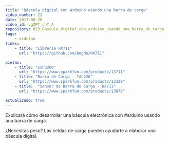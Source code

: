 ```yaml
---
title: "Báscula digital con Arduino usando una barra de carga"
video_number: 23
date: 2017-06-28
video_id: vgZPT_chY_A
repository: 023_Báscula_digital_con_arduino_usando_una_barra_de_carga
tags:
    - arduino
links:
    - title: "Libreria HX711"
      url: "https://github.com/bogde/HX711"

piezas:
    - title: "ESP8266"
      url: "https://www.sparkfun.com/products/13711"
    - title: "Barra de Carga - TAL220"
      url: "https://www.sparkfun.com/products/13329"
    - title:  "Sensor de Barra de Carga - HX711"
      url: "https://www.sparkfun.com/products/13879"

actualizado: true
---
```


Explicará cómo desarrollar una báscula electrónica con #arduino usando una barra de carga.

¿Necesitas peso? Las celdas de carga pueden ayudarte a elaborar una báscula digital.
